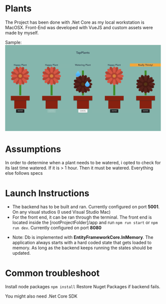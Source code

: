 # Plants

The Project has been done with .Net Core as my local workstation is MacOSX.
Front-End was developed with VueJS and custom assets were made by myself.

Sample: 
![Alt text](./sample.png?raw=true "Sample")

# Assumptions
In order to determine when a plant needs to be watered, i opted to check for its last time watered. If it is > 1 hour. Then it must be watered. Everything else follows specs

# Launch Instructions

- The backend has to be built and ran. Currently configured on port **5001**. On any visual studios (I used Visual Studio Mac)
- For the front end, it can be ran through the terminal. The front end is located inside the [rootProjectFolder]/app
and run `npm run start` or `npm run dev`. Currently configured on port **8080**

* Note: Db is implemented with **EntityFrameworkCore.InMemory**.
  The application always starts with a hard coded state that gets loaded to memory. As long as the backend keeps running the states should be updated.

# Common troubleshoot
Install node packages `npm install`
Restore Nuget Packages if backend fails.

You might also need .Net Core SDK
